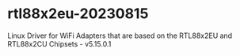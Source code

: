 # rtl88x2eu-20230815
Linux Driver for WiFi Adapters that are based on the RTL88x2EU and RTL88x2CU Chipsets - v5.15.0.1
